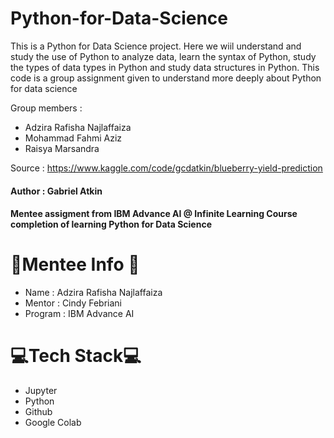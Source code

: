 # Python-for-Data-Science
This is a Python for Data Science project. Here we wiil understand and study the use of Python to analyze data, learn the syntax of Python, study the types of data types in Python and study data structures in Python. This code is a group assignment given to understand more deeply about Python for data science 

Group members : 
- Adzira Rafisha Najlaffaiza
- Mohammad Fahmi Aziz
- Raisya Marsandra

Source : 
https://www.kaggle.com/code/gcdatkin/blueberry-yield-prediction


#### Author : Gabriel Atkin 

#### Mentee assigment from IBM Advance AI @ Infinite Learning Course completion of learning Python for Data Science 

# 🐣Mentee Info 🐣
- Name    : Adzira Rafisha Najlaffaiza
- Mentor  : Cindy Febriani
- Program : IBM Advance AI

# 💻Tech Stack💻
- Jupyter
- Python
- Github
- Google Colab
